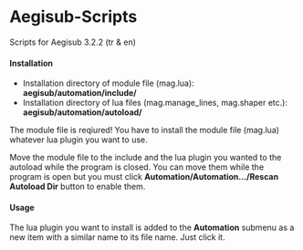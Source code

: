 # Aegisub-Scripts
Scripts for Aegisub 3.2.2 (tr &amp; en)

#### Installation
* Installation directory of module file (mag.lua): **aegisub/automation/include/**
* Installation directory of lua files (mag.manage_lines, mag.shaper etc.): **aegisub/automation/autoload/**

The module file is reqiured! You have to install the module file (mag.lua) whatever lua plugin you want to use.

Move the module file to the include and the lua plugin you wanted to the autoload while the program is closed. You can move them while the program is open but you must click **Automation/Automation.../Rescan Autoload Dir** button to enable them.

#### Usage
The lua plugin you want to install is added to the **Automation** submenu as a new item with a similar name to its file name. Just click it.
